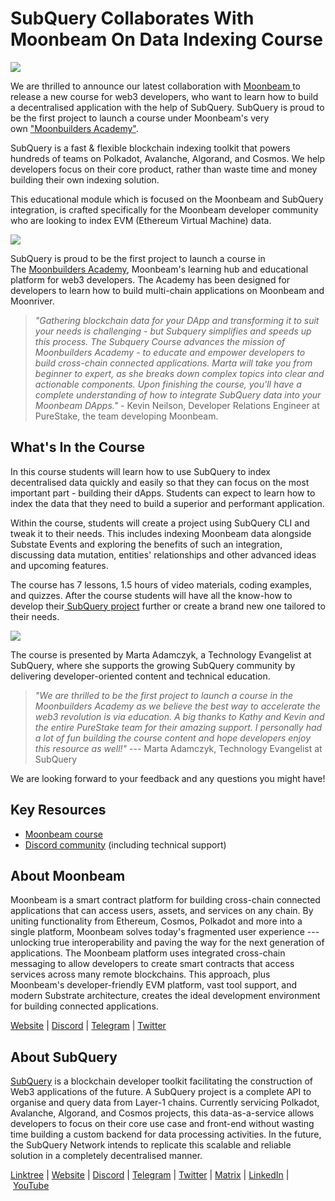 # SubQuery Collaborates With Moonbeam On Data Indexing Course

![](https://miro.medium.com/max/1400/0*BpBxeyjjiMzJPv2w)

We are thrilled to announce our latest collaboration with [Moonbeam ](https://moonbeam.network/)to release a new course for web3 developers, who want to learn how to build a decentralised application with the help of SubQuery. SubQuery is proud to be the first project to launch a course under Moonbeam's very own ["Moonbuilders Academy"](https://academy.moonbeam.network/p/moonbeam-subquery).

SubQuery is a fast & flexible blockchain indexing toolkit that powers hundreds of teams on Polkadot, Avalanche, Algorand, and Cosmos. We help developers focus on their core product, rather than waste time and money building their own indexing solution.

This educational module which is focused on the Moonbeam and SubQuery integration, is crafted specifically for the Moonbeam developer community who are looking to index EVM (Ethereum Virtual Machine) data.

![](https://miro.medium.com/max/1400/0*HNke8LhhdCYgYJia)

SubQuery is proud to be the first project to launch a course in The [Moonbuilders Academy](https://academy.moonbeam.network/), Moonbeam's learning hub and educational platform for web3 developers. The Academy has been designed for developers to learn how to build multi-chain applications on Moonbeam and Moonriver.

> _"Gathering blockchain data for your DApp and transforming it to suit your needs is challenging - but Subquery simplifies and speeds up this process. The Subquery Course advances the mission of Moonbuilders Academy - to educate and empower developers to build cross-chain connected applications. Marta will take you from beginner to expert, as she breaks down complex topics into clear and actionable components. Upon finishing the course, you'll have a complete understanding of how to integrate SubQuery data into your Moonbeam DApps."_ - Kevin Neilson, Developer Relations Engineer at PureStake, the team developing Moonbeam.

## What's In the Course

In this course students will learn how to use SubQuery to index decentralised data quickly and easily so that they can focus on the most important part - building their dApps. Students can expect to learn how to index the data that they need to build a superior and performant application.

Within the course, students will create a project using SubQuery CLI and tweak it to their needs. This includes indexing Moonbeam data alongside Substate Events and exploring the benefits of such an integration, discussing data mutation, entities' relationships and other advanced ideas and upcoming features.

The course has 7 lessons, 1.5 hours of video materials, coding examples, and quizzes. After the course students will have all the know-how to develop their[ SubQuery project](https://project.subquery.network/login) further or create a brand new one tailored to their needs.

![](https://miro.medium.com/max/1400/0*cF759qSUaGScy9CN)

The course is presented by Marta Adamczyk, a Technology Evangelist at SubQuery, where she supports the growing SubQuery community by delivering developer-oriented content and technical education.

> _"We are thrilled to be the first project to launch a course in the Moonbuilders Academy as we believe the best way to accelerate the web3 revolution is via education. A big thanks to Kathy and Kevin and the entire PureStake team for their amazing support. I personally had a lot of fun building the course content and hope developers enjoy this resource as well!"_ --- Marta Adamczyk, Technology Evangelist at SubQuery

We are looking forward to your feedback and any questions you might have!

## Key Resources

- [Moonbeam course](https://academy.moonbeam.network/p/moonbeam-subquery)
- [Discord community](https://discord.com/invite/subquery) (including technical support)

## About Moonbeam

Moonbeam is a smart contract platform for building cross-chain connected applications that can access users, assets, and services on any chain. By uniting functionality from Ethereum, Cosmos, Polkadot and more into a single platform, Moonbeam solves today's fragmented user experience --- unlocking true interoperability and paving the way for the next generation of applications. The Moonbeam platform uses integrated cross-chain messaging to allow developers to create smart contracts that access services across many remote blockchains. This approach, plus Moonbeam's developer-friendly EVM platform, vast tool support, and modern Substrate architecture, creates the ideal development environment for building connected applications.

[Website](https://moonbeam.network/) | [Discord](https://discord.com/invite/PfpUATX) | [Telegram](https://t.me/Moonbeam_Official) | [Twitter](https://twitter.com/moonbeamnetwork)

## About SubQuery

[SubQuery](https://subquery.network/) is a blockchain developer toolkit facilitating the construction of Web3 applications of the future. A SubQuery project is a complete API to organise and query data from Layer-1 chains. Currently servicing Polkadot, Avalanche, Algorand, and Cosmos projects, this data-as-a-service allows developers to focus on their core use case and front-end without wasting time building a custom backend for data processing activities. In the future, the SubQuery Network intends to replicate this scalable and reliable solution in a completely decentralised manner.

​​[Linktree](https://linktr.ee/subquerynetwork) | [Website](https://subquery.network/) | [Discord](https://discord.com/invite/subquery) | [Telegram](https://t.me/subquerynetwork) | [Twitter](https://twitter.com/subquerynetwork) | [Matrix](https://matrix.to/#/#subquery:matrix.org) | [LinkedIn](https://www.linkedin.com/company/subquery) | [YouTube](https://www.youtube.com/c/SubQueryNetwork)
